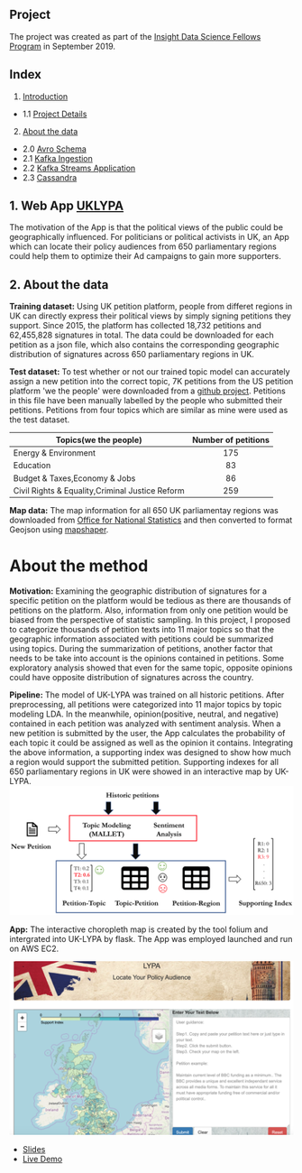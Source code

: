 
## Project
The project was created as part of the [Insight Data Science Fellows Program](https://www.insightdatascience.com/) in September 2019.

## Index

1. [Introduction](README.md#1-introduction)
 * 1.1 [Project Details](README.md#11-project-details)
2. [About the data](README.md#2-About-the-data)
 * 2.0 [Avro Schema](README.md#20-avro-schema)
 * 2.1 [Kafka Ingestion](README.md#21-kafka-ingestion)
 * 2.2 [Kafka Streams Application](README.md#22-kafka-streams-application)
 * 2.3 [Cassandra](README.md#23-cassandra)

## 1. Web App [UKLYPA](www.uklypa.com) 
The motivation of the App is that the political views of the public could be geographically influenced. For politicians or political
activists in UK, an App which can locate their policy audiences from 650 parliamentary regions could help them to optimize their Ad 
campaigns to gain more supporters.

## 2. About the data
**Training dataset:** Using UK petition platform, people from differet regions in UK can directly express their political views by simply signing petitions they support. Since 2015, the platform has collected 18,732 petitions and 62,455,828 signatures in total. The data could be downloaded for each petition as a json file, which also contains the corresponding geographic distribution of signatures across 650 parliamentary regions in UK.

**Test dataset:**  To test whether or not our trained topic model can accurately assign a new petition into the correct topic, 7K petitions from the US petition platform 'we the people' were downloaded from a [github project](https://github.com/shivashankarrs/Petitions). Petitions in this file have been manually labelled by the people who submitted their petitions. Petitions from four topics which are similar as mine were used as the test dataset.

| Topics(we the people)        | Number of petitions          |
| ------------- |:-------------:|
| Energy & Environment      | 175 | 
| Education      | 83      | 
| Budget & Taxes,Economy & Jobs | 86     |
| Civil Rights & Equality,Criminal Justice Reform | 259      | 

**Map data:** The map information for all 650 UK parliamentay regions was downloaded from [Office for National Statistics](http://geoportal.statistics.gov.uk) and then converted to format Geojson using [mapshaper](https://mapshaper.org/).

# About the method
**Motivation:** Examining the geographic distribution of signatures for a specific petition on the platform would be tedious as there are thousands of petitions on the platform. Also, information from only one petition would be biased from the perspective of statistic sampling. In this project, I proposed to categorize thousands of petition texts into 11 major topics so that the geographic information associated with petitions could be summarized using topics. During the summarization of petitions, another factor that needs to be take into account is the opinions contained in petitions. Some exploratory analysis showed that even for the same topic, opposite opinions could have opposite distribution of signatures across the country. 

**Pipeline:** The model of UK-LYPA was trained on all historic petitions. After preprocessing, all petitions were categorized into 11 major topics by topic modeling LDA. In the meanwhile, opinion(positive, neutral, and negative) contained in each petition was analyzed with sentiment analysis. When a new petition is submitted by the user, the App calculates the probability of each topic it could be assigned as well as the opinion it contains. Integrating the above information, a supporting index was designed to show how much a region would support the submitted petition. Supporting indexes for all 650 parliamentary regions in UK were showed in an interactive map by UK-LYPA.
![Pipeline](https://github.com/purod/UKLYPA/blob/master/static/Pipeline_detail.png "Logo Title Text 1")

**App:** The interactive choropleth map is created by the tool folium and intergrated into UK-LYPA by flask. The App was employed launched and run on AWS EC2.

![App](https://github.com/purod/UKLYPA/blob/master/static/UK-LYPA.png "Logo Title Text 2")



 * [Slides](http://www.bit.ly/ads1989)
 * [Live Demo](http://www.adtstreams.info)

